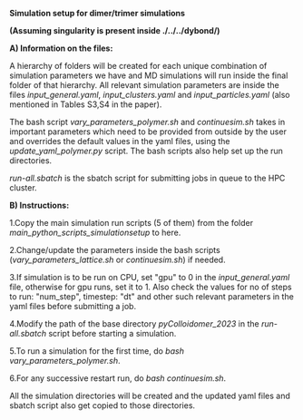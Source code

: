**Simulation setup for dimer/trimer simulations**

**(Assuming singularity is present inside ./../../dybond/)**


**A) Information on the files:**

A hierarchy of folders will be created for each unique combination of simulation parameters we have and MD simulations will run inside the final folder of that hierarchy. All relevant simulation parameters are inside the files *input_general.yaml*, *input_clusters.yaml* and *input_particles.yaml* (also mentioned in Tables S3,S4 in the paper).

The bash script *vary_parameters_polymer.sh* and *continuesim.sh* takes in important parameters which need to be provided from outside by the user and overrides the default values in the yaml files, using the *update_yaml_polymer.py* script. The bash scripts also help set up the run directories.

*run-all.sbatch* is the sbatch script for submitting jobs in queue to the HPC cluster.


**B) Instructions:**

1.Copy the main simulation run scripts (5 of them) from the folder *main_python_scripts_simulationsetup* to here.

2.Change/update the parameters inside the bash scripts (*vary_parameters_lattice.sh* or *continuesim.sh*) if needed. 

3.If simulation is to be run on CPU, set "gpu" to 0 in the *input_general.yaml* file, otherwise for gpu runs, set it to 1. Also check the values for no of steps to run: "num_step", timestep: "dt" and other such relevant parameters in the yaml files before submitting a job. 

4.Modify the path of the base directory *pyColloidomer_2023* in the *run-all.sbatch* script before starting a simulation.

5.To run a simulation for the first time, do *bash vary_parameters_polymer.sh*.
  
6.For any successive restart run, do *bash continuesim.sh*.

All the simulation directories will be created and the updated yaml files and sbatch script also get copied to those directories. 


     
